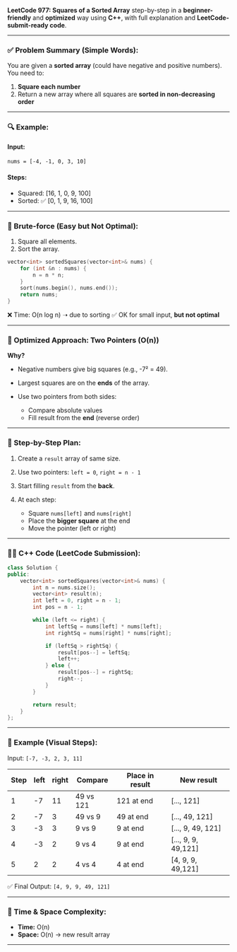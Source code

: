 **LeetCode 977: Squares of a Sorted Array** step-by-step in a **beginner-friendly** and **optimized** way using **C++**, with full explanation and **LeetCode-submit-ready code**.

---

### ✅ Problem Summary (Simple Words):

You are given a **sorted array** (could have negative and positive numbers).
You need to:

1. **Square each number**
2. Return a new array where all squares are **sorted in non-decreasing order**

---

### 🔍 Example:

#### Input:

```
nums = [-4, -1, 0, 3, 10]
```

#### Steps:

* Squared: \[16, 1, 0, 9, 100]
* Sorted: ✅ \[0, 1, 9, 16, 100]

---

### 🧠 Brute-force (Easy but Not Optimal):

1. Square all elements.
2. Sort the array.

```cpp
vector<int> sortedSquares(vector<int>& nums) {
    for (int &n : nums) {
        n = n * n;
    }
    sort(nums.begin(), nums.end());
    return nums;
}
```

❌ Time: O(n log n) ➝ due to sorting
✅ OK for small input, **but not optimal**

---

### 🚀 Optimized Approach: Two Pointers (O(n))

**Why?**

* Negative numbers give big squares (e.g., -7² = 49).
* Largest squares are on the **ends** of the array.
* Use two pointers from both sides:

  * Compare absolute values
  * Fill result from the **end** (reverse order)

---

### 👣 Step-by-Step Plan:

1. Create a `result` array of same size.
2. Use two pointers: `left = 0`, `right = n - 1`
3. Start filling `result` from the **back**.
4. At each step:

   * Square `nums[left]` and `nums[right]`
   * Place the **bigger square** at the end
   * Move the pointer (left or right)

---

### 👨‍💻 C++ Code (LeetCode Submission):

```cpp
class Solution {
public:
    vector<int> sortedSquares(vector<int>& nums) {
        int n = nums.size();
        vector<int> result(n);
        int left = 0, right = n - 1;
        int pos = n - 1;

        while (left <= right) {
            int leftSq = nums[left] * nums[left];
            int rightSq = nums[right] * nums[right];

            if (leftSq > rightSq) {
                result[pos--] = leftSq;
                left++;
            } else {
                result[pos--] = rightSq;
                right--;
            }
        }

        return result;
    }
};
```

---

### 🔁 Example (Visual Steps):

Input: `[-7, -3, 2, 3, 11]`

| Step | left | right | Compare   | Place in result | New result           |
| ---- | ---- | ----- | --------- | --------------- | -------------------- |
| 1    | -7   | 11    | 49 vs 121 | 121 at end      | \[..., 121]          |
| 2    | -7   | 3     | 49 vs 9   | 49 at end       | \[..., 49, 121]      |
| 3    | -3   | 3     | 9 vs 9    | 9 at end        | \[..., 9, 49, 121]   |
| 4    | -3   | 2     | 9 vs 4    | 9 at end        | \[..., 9, 9, 49,121] |
| 5    | 2    | 2     | 4 vs 4    | 4 at end        | \[4, 9, 9, 49,121]   |

✅ Final Output: `[4, 9, 9, 49, 121]`

---

### 🧠 Time & Space Complexity:

* **Time:** O(n)
* **Space:** O(n) → new result array

---
